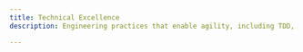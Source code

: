 ```yaml
---
title: Technical Excellence
description: Engineering practices that enable agility, including TDD, CI/CD, modular architecture, and emergent design.

---
```


